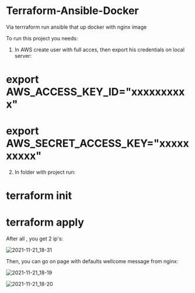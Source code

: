 # Terraform-Ansible-Docker
Via terrraform run ansible that up docker with nginx image

To run this project you needs:
 
1. In AWS create user with full acces, then export his credentials on local server:

# export AWS_ACCESS_KEY_ID="xxxxxxxxxx" 
# export AWS_SECRET_ACCESS_KEY="xxxxxxxxxx" 

2. In folder with project run:
# terraform init

# terraform apply

After all , you get 2 ip's:

![2021-11-21_18-31](https://user-images.githubusercontent.com/64528224/142770599-b625038a-a2dd-4349-af70-14fa3a4e47a6.png)


Then, you can go on page with defaults wellcome message from nginx:

![2021-11-21_18-19](https://user-images.githubusercontent.com/64528224/142770638-e2a3d104-541e-4fca-8ab7-6d920a3b1874.png)

![2021-11-21_18-20](https://user-images.githubusercontent.com/64528224/142770648-08d6cde8-b4f0-4e6a-a9d0-e4db0b1624e8.png)







